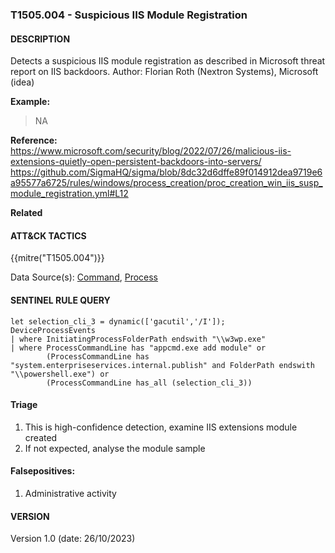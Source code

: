 ### T1505.004 - Suspicious IIS Module Registration

#### DESCRIPTION

Detects a suspicious IIS module registration as described in Microsoft threat report on IIS backdoors.
Author: Florian Roth (Nextron Systems), Microsoft (idea)

**Example:**

> NA

**Reference:**
https://www.microsoft.com/security/blog/2022/07/26/malicious-iis-extensions-quietly-open-persistent-backdoors-into-servers/ <br>
https://github.com/SigmaHQ/sigma/blob/8dc32d6dffe89f014912dea9719e6a95577a6725/rules/windows/process_creation/proc_creation_win_iis_susp_module_registration.yml#L12 <br>

**Related**

#### ATT&CK TACTICS

{{mitre("T1505.004")}}

Data Source(s): [Command](https://attack.mitre.org/datasources/DS0017), [Process](https://attack.mitre.org/datasources/DS0009/)

#### SENTINEL RULE QUERY

```
let selection_cli_3 = dynamic(['gacutil','/I']);
DeviceProcessEvents
| where InitiatingProcessFolderPath endswith "\\w3wp.exe"
| where ProcessCommandLine has "appcmd.exe add module" or
        (ProcessCommandLine has "system.enterpriseservices.internal.publish" and FolderPath endswith "\\powershell.exe") or
        (ProcessCommandLine has_all (selection_cli_3))
```

#### Triage

1. This is high-confidence detection, examine IIS extensions module created
1. If not expected, analyse the module sample

#### Falsepositives:

1. Administrative activity

#### VERSION

Version 1.0 (date: 26/10/2023)
